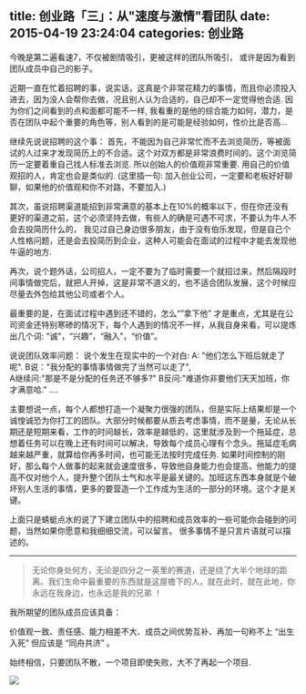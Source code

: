 title: 创业路「三」：从"速度与激情"看团队
date: 2015-04-19 23:24:04
categories: 创业路
---

今晚是第二遍看速7，不仅被剧情吸引，更被这样的团队所吸引， 或许是因为看到团队成员中自己的影子。

近期一直在忙着招聘的事，说实话，这真是个非常花精力的事情，而且你必须投入进去，因为没人会帮你去做，况且别人认为合适的，自己却不一定觉得他合适. 因为你们之间看到的点和面都可能不一样, 我看重的是他的综合能力如何，潜力，是否在团队中起个重要的角色等，别人看到的是可能是经验如何，性价比是否高... 
<!--more-->
继续先说说招聘的这个事：
首先，不能因为自己非常忙而不去浏览简历，等被面试的人过来才发现简历上的不合适。这个对双方都是非常浪费时间的。这个浏览简历一定要着重自己找人标准去浏览. 所以创始人的价值观非常重要. 用自己的价值观招的人，肯定也会是类似的.  (这里插一句: 加入创业公司，一定要和老板好好聊聊，如果他的价值观和你不对路，不要加入.) 

其次，虽说招聘渠道能招到非常满意的基本上在10%的概率以下，但在你还没有更好的渠道之前，这个必须坚持去做，有些人的确是可遇不可求，不要认为牛人不会去投简历什么的， 我见过自己身边很多朋友，由于没有伯乐发现，但是自己个人性格问题，还是会去投简历到企业，这种人可能会在面试的过程中才能去发现他牛逼的地方. 

再次，说个题外话，公司招人，一定不要为了临时需要一个就招过来，然后隔段时间事情做完后，就把人开掉，这是非常不道义的，也不适合团队发展，这个时候应尽量去外包给其他公司或者个人。

最重要的是，在面试过程中遇到还不错的，怎么“”拿下他” 才是重点，尤其是在公司资金还特别寒碜的情况下，每个人遇到的情况不一样，从我自身来看，可以提炼出几个词: "诚"，“兴趣”，“融入”，“价值”。

说说团队效率问题：
说个发生在现实中的一个对白:
A: "他们怎么下班后就走了呢".
B说："我分配的事情事情做完了当然可以走了",  
A继续问:"那是不是分配的任务还不够多?" 
B反问:"难道你非要他们天天加班，你才满意哈." ....

主要想说一点，每个人都想打造一个凝聚力很强的团队，但是实际上结果却是一个诚惶诚恐为你打工的团队。大部分时候都要从质去考虑事情，而不是量，无论从长期还是短期来看，工作的时间越长，效率是越低的，这里就涉及到一个拖延症，总想着任务可以在晚上还有时间可以解决，导致每个成员心理有个念头。拖延症毛病越来越严重，就算给你再多时间，也可能无法按时完成任务. 如果时间控制的刚好，那么每个人做事的起来就会速度很多，导致他自身能力也会提高，他能力的提高不仅对他个人，提升整个团队士气和水平是最关键的。加班这东西本身就是个破坏别人生活的事情，更多的要营造一个工作成为生活的一部分的环境。这个才是关键。

上面只是蜻蜓点水的说了下建立团队中的招聘和成员效率的一些可能你会碰到的问题，当然如果你愿意和我细细交流，可以留言。 很多事情不是只言片语就可以描述的。
- - - 
>无论你身处何方，无论是四分之一英里的赛道，还是绕了大半个地球的距离。我们生命中最重要的东西就是这屋檐下的人，就在此时，就在此地，你永远在我身边，也永远是我的兄弟 ！ 

我所期望的团队成员应该具备：

价值观一致、责任感、能力相差不大、成员之间优势互补、再加一句称不上 “出生入死” 但应该是 “同舟共济” 。

始终相信，只要团队不散，一个项目即使失败，大不了再起一个项目. 

![](http://ww2.sinaimg.cn/large/744e593bgw1erbawp9g2ij20di04v3z4.jpg)

